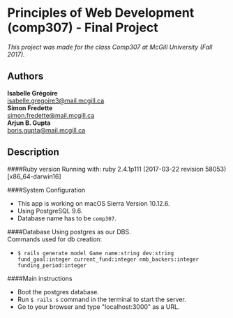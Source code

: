 # Principles of Web Development (comp307) - Final Project

*This project was made for the class Comp307 at McGill University (Fall 2017).*

## Authors
**Isabelle Grégoire**  
isabelle.gregoire3@mail.mcgill.ca  
**Simon Fredette**  
simon.fredette@mail.mcgill.ca  
**Arjun B. Gupta**  
boris.gupta@mail.mcgill.ca

## Description
####Ruby version
Running with:
ruby 2.4.1p111 (2017-03-22 revision 58053) [x86_64-darwin16]

####System Configuration
* This app is working on macOS Sierra Version 10.12.6.
* Using PostgreSQL 9.6.
* Database name has to be `comp307`.

####Database
Using postgres as our DBS.  
Commands used for db creation:
* `$ rails generate model Game name:string dev:string fund_goal:integer current_fund:integer nmb_backers:integer funding_period:integer`

####Main instructions
* Boot the postgres database.
* Run `$ rails s` command in the terminal to start the server.
* Go to your browser and type "localhost:3000" as a URL.